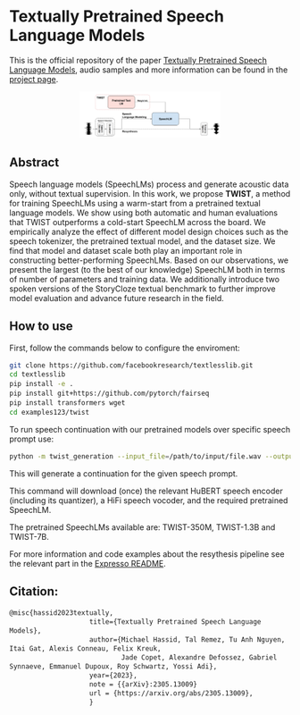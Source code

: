 # Textually Pretrained Speech Language Models

This is the official repository of the paper [Textually Pretrained Speech Language Models](https://arxiv.org/abs/2305.13009), audio samples and more information can be found in the [project page](https://pages.cs.huji.ac.il/adiyoss-lab/twist/).


<p align="center">
  <img src="twist_fig.png" width="50%" height="50%">
</p>

## Abstract
Speech language models (SpeechLMs) process and generate acoustic data only, without textual supervision. In this work, we propose **TWIST**, a method for training SpeechLMs using a warm-start from a pretrained textual language models. We show using both automatic and human evaluations that TWIST outperforms a cold-start SpeechLM across the board. We empirically analyze the effect of different model design choices such as the speech tokenizer, the pretrained textual model, and the dataset size. We find that model and dataset scale both play an important role in constructing better-performing SpeechLMs. Based on our observations, we present the largest (to the best of our knowledge) SpeechLM both in terms of number of parameters and training data. We additionally introduce two spoken versions of the StoryCloze textual benchmark to further improve model evaluation and advance future research in the field. 

## How to use

First, follow the commands below to configure the enviroment:
```bash
git clone https://github.com/facebookresearch/textlesslib.git
cd textlesslib
pip install -e .
pip install git+https://github.com/pytorch/fairseq
pip install transformers wget
cd examples123/twist
```

To run speech continuation with our pretrained models over specific speech prompt use:
```bash
python -m twist_generation --input_file=/path/to/input/file.wav --output_file=/path/to/output/file.wav --twist_model_name=TWIST-1.3B
```
This will generate a continuation for the given speech prompt.

This command will download (once) the relevant HuBERT speech encoder (including its quantizer), a HiFi speech vocoder, and the required pretrained SpeechLM. 

The pretrained SpeechLMs available are: TWIST-350M, TWIST-1.3B and TWIST-7B.


For more information and code examples about the resythesis pipeline see the relevant part in the [Expresso README](https://github.com/facebookresearch/textlesslib/blob/main/examples/expresso/README.md#2-the-baseline-resythesis-model).

## Citation:
```
@misc{hassid2023textually,
                    title={Textually Pretrained Speech Language Models}, 
                    author={Michael Hassid, Tal Remez, Tu Anh Nguyen, Itai Gat, Alexis Conneau, Felix Kreuk, 
                            Jade Copet, Alexandre Defossez, Gabriel Synnaeve, Emmanuel Dupoux, Roy Schwartz, Yossi Adi},
                    year={2023},
                    note = {{arXiv}:2305.13009}
                    url = {https://arxiv.org/abs/2305.13009},
                    }
```